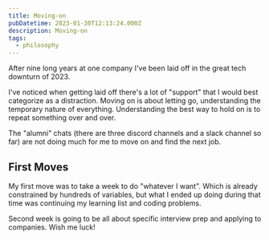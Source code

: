 ```yaml
---
title: Moving-on
pubDatetime: 2023-01-30T12:13:24.000Z
description: Moving-on
tags:
  - philosophy
---
```


After nine long years at one company I've been laid off in the great tech downturn of 2023.

I've noticed when getting laid off there's a lot of "support" that I would best categorize as a
distraction. Moving on is about letting go, understanding the temporary nature of everything.
Understanding the best way to hold on is to repeat something over and over.

The "alumni" chats (there are three discord channels and a slack channel so far) are not doing much
for me to move on and find the next job.

## First Moves

My first move was to take a week to do "whatever I want". Which is already constrained by hundreds
of variables, but what I ended up doing during that time was continuing my learning list and coding
problems.

Second week is going to be all about specific interview prep and applying to companies. Wish me
luck!
